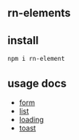## rn-elements

## install
```shell
npm i rn-element
```

## usage docs
- [form](https://github.com/HuiWang111/rn-element/blob/main/docs/form.md)
- [list](https://github.com/HuiWang111/rn-element/blob/main/docs/list.md)
- [loading](https://github.com/HuiWang111/rn-element/blob/main/docs/loading.md)
- [toast](https://github.com/HuiWang111/rn-element/blob/main/docs/toast.md)
